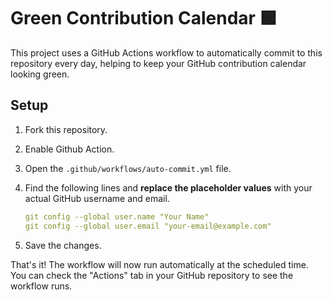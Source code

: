 # Green Contribution Calendar 🟩

This project uses a GitHub Actions workflow to automatically commit to this repository every day, helping to keep your GitHub contribution calendar looking green.

## Setup

1. Fork this repository.
2. Enable Github Action.
3. Open the `.github/workflows/auto-commit.yml` file.
4. Find the following lines and **replace the placeholder values** with your actual GitHub username and email. 
    ```yaml
    git config --global user.name "Your Name"
    git config --global user.email "your-email@example.com"
    ```

5.  Save the changes.  

That's it! The workflow will now run automatically at the scheduled time. You can check the "Actions" tab in your GitHub repository to see the workflow runs.